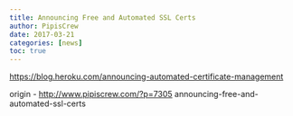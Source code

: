 ```yaml
---
title: Announcing Free and Automated SSL Certs
author: PipisCrew
date: 2017-03-21
categories: [news]
toc: true
---
```


https://blog.heroku.com/announcing-automated-certificate-management

origin - http://www.pipiscrew.com/?p=7305 announcing-free-and-automated-ssl-certs